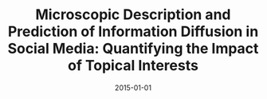 ---
title: "Microscopic Description and Prediction of Information Diffusion in Social Media: Quantifying the Impact of Topical Interests"
collection: publications
date: 2015-01-01
year: 2015
venue: 'WWW&apos;15 Companion'
paperurl: 'https://drive.google.com/file/d/0B0_e6k3kQKEuZXVlZlpjUXdCdDQ/view?usp=sharing'
resourceurl: 'http://www.icwsm.org/2016/datasets/datasets'
resourceslug: data
authors: 'P.A. Grabowicz, N. Ganguly, K.P. Gummadi'
---